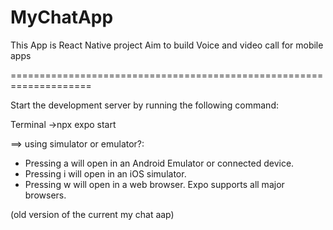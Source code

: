 # MyChatApp

This App is React Native project Aim to build Voice and video call for mobile apps

====================================================================

Start the development server by running the following command:

Terminal
->npx expo start

==> using simulator or emulator?:
  - Pressing a will open in an Android Emulator or connected device.
  - Pressing i will open in an iOS simulator.
  - Pressing w will open in a web browser. Expo supports all major browsers.
  
  
  (old version of the current my chat aap)
